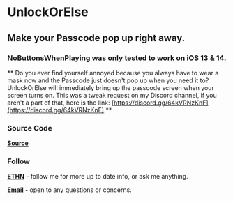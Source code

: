 # UnlockOrElse

## Make your Passcode pop up right away.

### NoButtonsWhenPlaying was only tested to work on iOS 13 & 14.


** Do you ever find yourself annoyed because you always have to wear a mask now and the Passcode just doesn't pop up when you need it to? UnlockOrElse will immediately bring up the passcode screen when your screen turns on. This was a tweak request on my Discord channel, if you aren't a part of that, here is the link: [https://discord.gg/64kVRNzKnF](https://discord.gg/64kVRNzKnF) **


### Source Code
[**Source**](https://github.com/nahtedetihw/UnlockOrElse)


### Follow

[**ETHN**](https://twitter.com/ethanwhited) - follow me for more up to date info, or ask me anything.

[**Email**](mailto:ethanwhited2208@gmail.com) - open to any questions or concerns.
